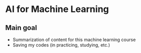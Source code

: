 # AI for Machine Learning

## Main goal
- Summarization of content for this machine learning course
- Saving my codes (in practicing, studying, etc.)
